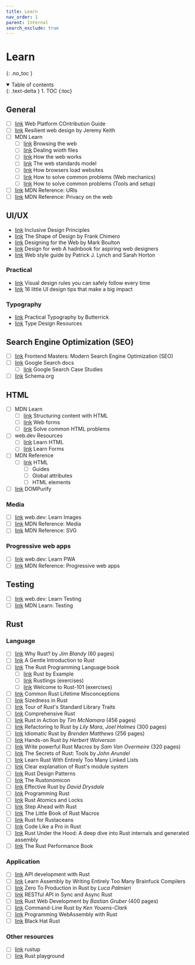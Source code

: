```yaml
---
title: Learn
nav_order: 1
parent: Internal
search_exclude: true
---
```


<!-- prettier-ignore-start -->
# Learn
{: .no_toc }

<details open markdown="block">
  <summary>
    Table of contents
  </summary>
  {: .text-delta }
1. TOC
{:toc}
</details>

<!-- prettier-ignore-end -->

## General

-   [ ] [link](https://wpc.guide/) Web Platform COntribution Guide
-   [ ] [link](https://resilientwebdesign.com/) Resilient web design by Jeremy Keith
-   [ ] MDN Learn
    -   [ ] [link](https://developer.mozilla.org/en-US/docs/Learn_web_development/Getting_started/Environment_setup/Browsing_the_web) Browsing the web
    -   [ ] [link](https://developer.mozilla.org/en-US/docs/Learn_web_development/Getting_started/Environment_setup/Dealing_with_files) Dealing wioth files
    -   [ ] [link](https://developer.mozilla.org/en-US/docs/Learn_web_development/Getting_started/Web_standards/How_the_web_works) How the web works
    -   [ ] [link](https://developer.mozilla.org/en-US/docs/Learn_web_development/Getting_started/Web_standards/The_web_standards_model) The web standards model
    -   [ ] [link](https://developer.mozilla.org/en-US/docs/Learn_web_development/Getting_started/Web_standards/How_browsers_load_websites) How browsers load websites
    -   [ ] [link](https://developer.mozilla.org/en-US/docs/Learn_web_development/Howto/Web_mechanics) How to solve common problems (Web mechanics)
    -   [ ] [link](https://developer.mozilla.org/en-US/docs/Learn_web_development/Howto/Tools_and_setup) How to solve common problems (Tools and setup)
-   [ ] [link](https://developer.mozilla.org/en-US/docs/Web/URI) MDN Reference: URIs
-   [ ] [link](https://developer.mozilla.org/en-US/docs/Web/Privacy) MDN Reference: Privacy on the web

## UI/UX

-   [link](https://inclusivedesignprinciples.info/) Inclusive Design Principles
-   [link](https://shapeofdesignbook.com/) The Shape of Design by Frank Chimero
-   [link](https://designingfortheweb.co.uk/) Designing for the Web by Mark Boulton
-   [link](https://designforweb.org/) Design for web A hadnbook for aspiring web designers
-   [link](https://webstyleguide.com/) Web style guide by Patrick J. Lynch and Sarah Horton

### Practical

-   [link](https://anthonyhobday.com/sideprojects/saferules/) Visual design rules you can safely follow every time
-   [link](https://www.adhamdannaway.com/blog/ui-design/ui-design-tips) 16 little UI design tips that make a big impact

### Typography

-   [link](https://practicaltypography.com/) Practical Typography by Butterrick
-   [link](https://typedesignresources.com/) Type Design Resources

## Search Engine Optimization (SEO)

-   [ ] [link](https://frontendmasters.com/courses/modern-seo/) Frontend Masters: Modern Search Engine Optimization (SEO)
-   [ ] [link](https://developers.google.com/search/docs) Google Search docs
    -   [ ] [link](https://developers.google.com/search/case-studies) Google Search Case Studies
-   [ ] [link](https://schema.org/) Schema.org

## HTML

-   [ ] MDN Learn
    -   [ ] [link](https://developer.mozilla.org/en-US/docs/Learn_web_development/Core/Structuring_content) Structuring content with HTML
    -   [ ] [link](https://developer.mozilla.org/en-US/docs/Learn_web_development/Extensions/Forms) Web forms
    -   [ ] [link](https://developer.mozilla.org/en-US/docs/Learn_web_development/Howto/Solve_HTML_problems) Solve common HTML problems
-   [ ] web.dev Resources
    -   [ ] [link](https://web.dev/learn/html) Learn HTML
    -   [ ] [link](https://web.dev/learn/forms) Learn Forms
-   [ ] MDN Reference
    -   [ ] [link](https://developer.mozilla.org/en-US/docs/Web/HTML) HTML
        -   [ ] Guides
        -   [ ] Global attributes
        -   [ ] HTML elements
-   [ ] [link](https://github.com/cure53/DOMPurify) DOMPurify

### Media

-   [ ] [link](https://web.dev/learn/images) web.dev: Learn Images
-   [ ] [link](https://developer.mozilla.org/en-US/docs/Web/Media) MDN Reference: Media
-   [ ] [link](https://developer.mozilla.org/en-US/docs/Web/SVG) MDN Reference: SVG

### Progressive web apps

-   [ ] [link](https://web.dev/learn/pwa) web.dev: Learn PWA
-   [ ] [link](https://developer.mozilla.org/en-US/docs/Web/Progressive_web_apps) MDN Reference: Progressive web apps

## Testing

-   [ ] [link](https://web.dev/learn/testing) web.dev: Learn Testing
-   [ ] [link](https://developer.mozilla.org/en-US/docs/Learn_web_development/Extensions/Testing) MDN Learn: Testing

## Rust

### Language

-   [ ] [link](https://www.oreilly.com/library/view/why-rust/9781492048589/) Why Rust? by _Jim Blandy_ (60 pages)
-   [ ] [link](https://stevedonovan.github.io/rust-gentle-intro/) A Gentle Introduction to Rust
-   [ ] [link](https://doc.rust-lang.org/book/) The Rust Programming Language book
    -   [ ] [link](https://doc.rust-lang.org/rust-by-example/) Rust by Example
    -   [ ] [link](https://rustlings.cool/) Rustlings (exercises)
    -   [ ] [link](https://www.ralfj.de/projects/rust-101/main.html) Welcome to Rust-101 (exercises)
-   [ ] [link](https://github.com/pretzelhammer/rust-blog/blob/master/posts/common-rust-lifetime-misconceptions.md) Common Rust Lifetime Misconceptions
-   [ ] [link](https://github.com/pretzelhammer/rust-blog/blob/master/posts/sizedness-in-rust.md) Sizedness in Rust
-   [ ] [link](https://github.com/pretzelhammer/rust-blog/blob/master/posts/tour-of-rusts-standard-library-traits.md) Tour of Rust's Standard Library Traits
-   [ ] [link](https://google.github.io/comprehensive-rust/) Comprehensive Rust
-   [ ] [link](https://www.manning.com/books/rust-in-action) Rust in Action by _Tim McNamara_ (456 pages)
-   [ ] [link](https://www.manning.com/books/refactoring-to-rust) Refactoring to Rust by _Lily Mara_, _Joel Holmes_ (300 pages)
-   [ ] [link](https://www.manning.com/books/idiomatic-rust) Idiomatic Rust by _Brenden Matthews_ (256 pages)
-   [ ] [link](https://hands-on-rust.com/) Hands-on Rust by _Herbert Wolverson_
-   [ ] [link](https://www.manning.com/books/write-powerful-rust-macros) Write powerful Rust Macros by _Sam Van Overmeire_ (320 pages)
-   [ ] [link](https://bitfieldconsulting.com/books/rust-tools) The Secrets of Rust: Tools by _John Arundel_
-   [ ] [link](https://rust-unofficial.github.io/too-many-lists/) Learn Rust With Entirely Too Many Linked Lists
-   [ ] [link](https://www.sheshbabu.com/posts/rust-module-system/) Clear explanation of Rust's module system
-   [ ] [link](https://rust-unofficial.github.io/patterns/) Rust Design Patterns
-   [ ] [link](https://doc.rust-lang.org/nightly/nomicon/) The Rustonomicon
-   [ ] [link](https://www.lurklurk.org/effective-rust/) Effective Rust by _David Drysdale_
-   [ ] [link](https://www.oreilly.com/library/view/programming-rust-2nd/9781492052586/) Programming Rust
-   [ ] [link](https://marabos.nl/atomics/foreword.html) Rust Atomics and Locks
-   [ ] [link](https://www.armstrong-publications.com/product/step-ahead-with-rust-super-combo/) Step Ahead with Rust
-   [ ] [link](https://danielkeep.github.io/tlborm/book/index.html) The Little Book of Rust Macros
-   [ ] [link](https://nostarch.com/rust-rustaceans) Rust for Rustaceans
-   [ ] [link](https://www.manning.com/books/code-like-a-pro-in-rust) Code Like a Pro in Rust
-   [ ] [link](https://www.amazon.com/dp/B0D7FQB3DH) Rust Under the Hood: A deep dive into Rust internals and generated assembly
-   [ ] [link](https://nnethercote.github.io/perf-book/title-page.html) The Rust Performance Book

### Application

-   [ ] [link](https://rust-api.dev/docs/front-matter/preface/) API development with Rust
-   [ ] [link](https://github.com/pretzelhammer/rust-blog/blob/master/posts/too-many-brainfuck-compilers.md) Learn Assembly by Writing Entirely Too Many Brainfuck Compilers
-   [ ] [link](https://www.zero2prod.com/index.html?country_code=US) Zero To Production in Rust by _Luca Palmieri_
-   [ ] [link](https://github.com/pretzelhammer/rust-blog/blob/master/posts/restful-api-in-sync-and-async-rust.md) RESTful API in Sync and Async Rust
-   [ ] [link](https://www.manning.com/books/rust-web-development) Rust Web Development by _Bastian Gruber_ (400 pages)
-   [ ] [link](https://www.oreilly.com/library/view/command-line-rust/9781098109424/) Command-Line Rust by _Ken Youens-Clark_
-   [ ] [link](https://pragprog.com/titles/khrust/programming-webassembly-with-rust/) Programming WebAssembly with Rust
-   [ ] [link](https://kerkour.com/black-hat-rust) Black Hat Rust

### Other resources

-   [ ] [link](https://rustup.rs/) rustup
-   [ ] [link](https://play.rust-lang.org/) Rust playground
